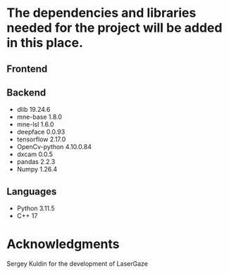 # The dependencies and libraries needed for the project will be added in this place.

## Frontend

## Backend
* dlib 19.24.6
* mne-base 1.8.0
* mne-lsl 1.6.0
* deepface 0.0.93
* tensorflow 2.17.0
* OpenCv-python 4.10.0.84
* dxcam 0.0.5
* pandas 2.2.3
* Numpy 1.26.4
## Languages
* Python 3.11.5
* C++ 17

# Acknowledgments
Sergey Kuldin for the development of LaserGaze